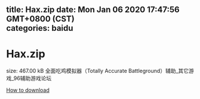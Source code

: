 
title: Hax.zip
date: Mon Jan 06 2020 17:47:56 GMT+0800 (CST)    
categories: baidu
---

# Hax.zip
size: 467.00 kB
 全面吃鸡模拟器（Totally Accurate Battleground）辅助_其它游戏_96辅助游戏论坛
 

[How to download](https://bpcam.bemobtrk.com/go/2ceec3aa-1ca2-46d6-b9ff-aaa5c184517c?jno=1167)